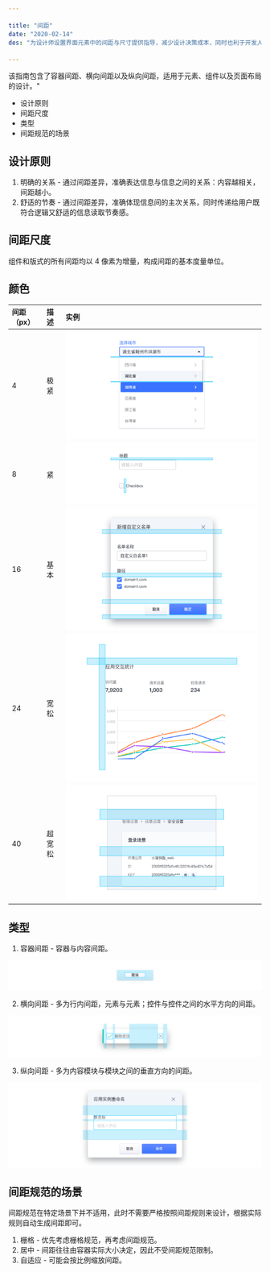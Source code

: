 ```yaml
---

title: "间距"
date: "2020-02-14"
des: "为设计师设置界面元素中的间距与尺寸提供指导，减少设计决策成本，同时也利于开发人员理解其中的规则"。

---
```


该指南包含了容器间距、横向间距以及纵向间距，适用于元素、组件以及页面布局的设计。"

- 设计原则
- 间距尺度
- 类型
- 间距规范的场景

## 设计原则

1. 明确的关系 - 通过间距差异，准确表达信息与信息之间的关系：内容越相关，间距越小。
2. 舒适的节奏 - 通过间距差异，准确体现信息间的主次关系，同时传递给用户既符合逻辑又舒适的信息读取节奏感。

## 间距尺度

组件和版式的所有间距均以 4 像素为增量，构成间距的基本度量单位。

## 颜色

| 间距（px） | 描述   | 实例                        |
| :--------- | :----- | :-------------------------- |
| 4          | 极紧   | ![spacing-1](spacing-1.jpg) |
| 8          | 紧     | ![spacing-2](spacing-2.jpg) |
| 16         | 基本   | ![spacing-3](spacing-3.jpg) |
| 24         | 宽松   | ![spacing-4](spacing-4.jpg) |
| 40         | 超宽松 | ![spacing-5](spacing-5.jpg) |

## 类型

1. 容器间距 - 容器与内容间距。

![spacing-6](spacing-6.jpg)

2. 横向间距 - 多为行内间距，元素与元素；控件与控件之间的水平方向的间距。

![spacing-7](spacing-7.jpg)

3. 纵向间距 - 多为内容模块与模块之间的垂直方向的间距。

![spacing-8](spacing-8.jpg)

## 间距规范的场景

间距规范在特定场景下并不适用，此时不需要严格按照间距规则来设计，根据实际规则自动生成间距即可。

1. 栅格 - 优先考虑栅格规范，再考虑间距规范。
2. 居中 - 间距往往由容器实际大小决定，因此不受间距规范限制。
3. 自适应 - 可能会按比例缩放间距。
